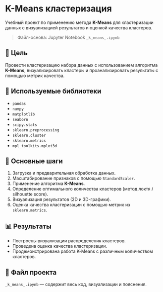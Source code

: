 
# K-Means кластеризация

Учебный проект по применению метода **K-Means** для кластеризации данных с визуализацией результатов и оценкой качества кластеров.

> Файл-основа: Jupyter Notebook `_k_means_.ipynb`

## 🎯 Цель
Провести кластеризацию набора данных с использованием алгоритма **K-Means**, визуализировать кластеры и проанализировать результаты с помощью метрик качества.

## 🧰 Используемые библиотеки
- `pandas`
- `numpy`
- `matplotlib`
- `seaborn`
- `scipy.stats`
- `sklearn.preprocessing`
- `sklearn.cluster`
- `sklearn.metrics`
- `mpl_toolkits.mplot3d`

## 🚀 Основные шаги
1. Загрузка и предварительная обработка данных.
2. Масштабирование признаков с помощью `StandardScaler`.
3. Применение алгоритма **K-Means**.
4. Определение оптимального количества кластеров (метод локтя / silhouette score).
5. Визуализация результатов (2D и 3D-графики).
6. Оценка качества кластеризации с помощью метрик из `sklearn.metrics`.

## 📊 Результаты
- Построены визуализации распределения кластеров.
- Проведена оценка качества кластеризации.
- Продемонстрирована работа K-Means с различным количеством кластеров.

## 📄 Файл проекта
`_k_means_.ipynb` — содержит весь код, визуализации и пояснения.

